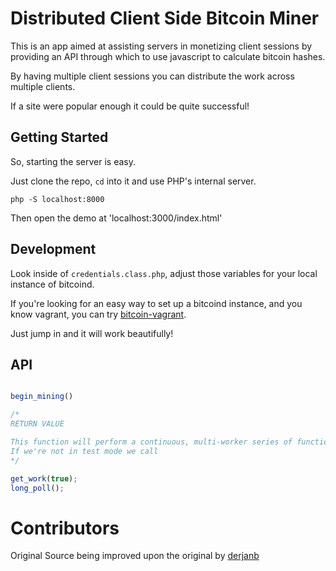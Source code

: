 # Distributed Client Side Bitcoin Miner

This is an app aimed at assisting servers in monetizing client sessions
by providing an API through which to use javascript to calculate bitcoin hashes.

By having multiple client sessions you can distribute the work across multiple
clients.

If a site were popular enough it could be quite successful!

## Getting Started
So, starting the server is easy.

Just clone the repo, `cd` into it and use PHP's internal server.

`php -S localhost:8000`

Then open the demo at 'localhost:3000/index.html'

##  Development
Look inside of `credentials.class.php`, adjust those variables for your local
instance of bitcoind.

If you're looking for an easy way to set up a bitcoind instance, and you know
vagrant, you can try [bitcoin-vagrant](https://github.com/chetanbhat/bitcoin-vagrant).

Just jump in and it will work beautifully!

## API

```JavaScript

begin_mining()

/*
RETURN VALUE

This function will perform a continuous, multi-worker series of function calls.
If we're not in test mode we call
*/

get_work(true);
long_poll();

```


# Contributors
Original Source being improved upon the original by [derjanb](https://github.com/derjanb)
